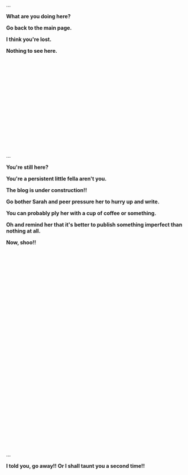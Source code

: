 <br>
<br>
<br>
<br>
... 

**What are you doing here?**

**Go back to the main page.**

**I think you're lost.**

**Nothing to see here.**

<br>
<br>
<br>
<br>
<br>
<br>
<br>
<br>
<br>
<br>
<br>
<br>
<br>
<br>

...

**You're still here?**

**You're a persistent little fella aren't you.**

**The blog is under construction!!**

**Go bother Sarah and peer pressure her to hurry up and write.**

**You can probably ply her with a cup of coffee or something.**

**Oh and remind her that it's better to publish something imperfect than nothing at all.**

**Now, shoo!!**

<br>
<br>
<br>
<br>
<br>
<br>
<br>
<br>
<br>
<br>
<br>
<br>
<br>
<br>
<br>
<br>
<br>
<br>
<br>
<br>
<br>
<br>
<br>
<br>
<br>
<br>
<br>
<br>
<br>
<br>
<br>

...

**I told you, go away!! Or I shall taunt you a second time!!**